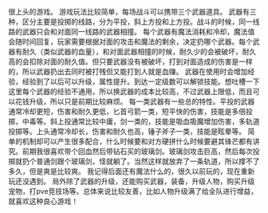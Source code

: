 很上头的游戏。
游戏玩法比较简单，每场战斗可以携带三个武器道具。
武器有三种，区分主要是投掷的线路，分为平投，斜上方投和上方投。战斗的时候，同一线路的武器只会和对面同一线路的武器相撞。
每个武器有魔法消耗和冷却，魔法值会随时间回复，玩家需要根据对面的攻击和魔法的剩余，决定扔哪个武器。每个武器有耐久（类似武器的血量），和对面武器相撞的时候，耐久少的会被破坏，耐久高的会扣除对面的耐久值。但只要武器没有被破坏，打到对面造成的伤害是一样的，所以武器扔出去同时被打残但又能打到人就是血赚。
武器在使用时会增加经验，经验到了以后可以升级，属性提升。到达一定级数可以解锁技能。想吐槽一下这里每个武器的经验不通用，所以换武器的成本比较高，不过武器上限低，而且可以花钱升级，所以只是前期比较麻烦。
每一类武器有一些总的特性。平投的武器通常冷却更短，伤害和耐久更低，匕首弓箭一类，短平快的伤害，技能是多倍投掷，中毒等。斜上投通常比较中庸，剑一类的，技能是吸血吸魔增加伤害，多轨道投掷等。上头通常冷却长，伤害和耐久也高，锤子斧子一类，技能是眩晕等。
简单的机制却可以产生很多配合，什么时候要和对方硬拼什么时候要避其锋芒都有讲究。前期我很喜欢带个回血然后带钻石买的玻璃剑。玻璃剑攻击巨高，然后每次投掷就扔个普通剑跟个玻璃剑，怪就躺了。当然这样就放弃了一条轨道，所以撑不了多久，但是爽是比较爽。
我记得后面还有魔法什么的，很久以前玩的，现在重新玩还没遇到。
局外除了武器的升级，还能购买武器，装备，升级人物，购买升级宠物，打pve竞技场等。总体来说比较友善，比如人物升级满了给全队进行增益，就喜欢这种良心游戏！